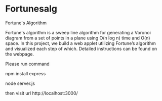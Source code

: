 # Fortunesalg

Fortune's Algorithm

Fortune's algorithm is a sweep line algorithm for generating a Voronoi diagram from a set of points in a plane using O(n log n) time and O(n) space. In this project, we build a web applet utilizing Fortune’s algorithm and visualized each step of which. Detailed instructions can be found on the webpage.

Please run command

npm install express

node server.js

then visit url http://localhost:3000/
